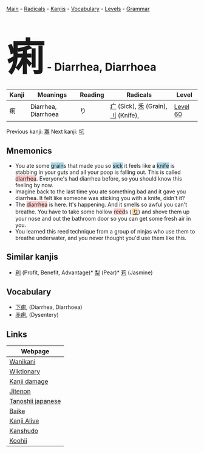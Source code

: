 <style> bigfont {font-size: 100px}</style>
[Main](../README.md) -
[Radicals](../radicals.md) -
[Kanjis](../kanjis.md) -
[Vocabulary](../vocabulary.md) -
[Levels](../levels.md) -
[Grammar](../grammar.md)
# <bigfont> 痢</bigfont> - Diarrhea, Diarrhoea 

| Kanji | Meanings | Reading | Radicals | Level |
| --- | --- | --- | --- | --- |
| 痢 | Diarrhea, Diarrhoea | り | [疒](../radicals/疒.md) (Sick), [禾](../radicals/禾.md) (Grain), [刂](../radicals/刂.md) (Knife),  | [Level 60](../levels/wk_level60.md) |

Previous kanji: [寡](寡.md) Next kanji: [坑](坑.md) 

## Mnemonics
 * You ate some <span style="background-color:#ADD8E6"> grain</span>s that made you so <span style="background-color:#ADD8E6"> sick</span> it feels like a <span style="background-color:#ADD8E6"> knife</span> is stabbing in your guts and all your poop is falling out. This is called <span style="background-color:#ffcccb"> diarrhea</span>. Everyone's had diarrhea before, so you should know this feeling by now.
* Imagine back to the last time you ate something bad and it gave you diarrhea. It felt like someone was sticking you with a knife, didn't it?
* The <span style="background-color:#ffcccb"> diarrhea</span> is here. It's happening. And it smells so awful you can't breathe. You have to take some hollow <span style="background-color:#ffcccb"> reed</span>s (<span style="background-color:#fed8b1"> [り](https://jisho.org/search/り)</span>) and shove them up your nose and out the bathroom door so you can get some fresh air in you.
* You learned this reed technique from a group of ninjas who use them to breathe underwater, and you never thought you'd use them like this.


## Similar kanjis
 * [利](利.md) (Profit, Benefit, Advantage)* [梨](梨.md) (Pear)* [莉](莉.md) (Jasmine)


## Vocabulary
 * [下痢](../vocabulary/痢.md), (Diarrhea, Diarrhoea)
* [赤痢](../vocabulary/痢.md), (Dysentery)



## Links 

| Webpage |
| --- |
| [Wanikani          ](https://www.wanikani.com/kanji/痢) |
| [Wiktionary        ](https://en.wiktionary.org/wiki/痢) |
| [Kanji damage      ](http://www.kanjidamage.com/kanji/search?utf8=✓&q=痢) |
| [Jitenon           ](https://jitenon.com/kanji/痢) |
| [Tanoshii japanese ](https://www.tanoshiijapanese.com/dictionary/kanji.cfm?k=痢) |
| [Baike             ](https://baike.baidu.com/item/痢) |
| [Kanji Alive       ](https://app.kanjialive.com/痢) |
| [Kanshudo          ](https://www.kanshudo.com/searchmn?q=痢) |
| [Koohii            ](https://kanji.koohii.com/study/kanji/痢) |

